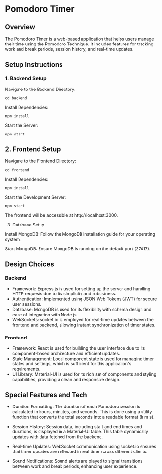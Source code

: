 # Pomodoro Timer

## Overview

The Pomodoro Timer is a web-based application that helps users manage their time using the Pomodoro Technique. It includes features for tracking work and break periods, session history, and real-time updates.

## Setup Instructions

### 1. Backend Setup

Navigate to the Backend Directory:

```
cd backend
```

Install Dependencies:

```
npm install
```

Start the Server:

```
npm start
```

## 2. Frontend Setup

Navigate to the Frontend Directory:

```
cd frontend
```

Install Dependencies:

```
npm install
```

Start the Development Server:

```
npm start
```

The frontend will be accessible at http://localhost:3000.

3. Database Setup

Install MongoDB:
Follow the MongoDB installation guide for your operating system.

Start MongoDB:
Ensure MongoDB is running on the default port (27017).

## Design Choices

### Backend

- Framework: Express.js is used for setting up the server and handling HTTP requests due to its simplicity and robustness.
- Authentication: Implemented using JSON Web Tokens (JWT) for secure user sessions.
- Database: MongoDB is used for its flexibility with schema design and ease of integration with Node.js.
- WebSockets: socket.io is employed for real-time updates between the frontend and backend, allowing instant synchronization of timer states.

### Frontend

- Framework: React is used for building the user interface due to its component-based architecture and efficient updates.
- State Management: Local component state is used for managing timer states and settings, which is sufficient for this application's requirements.
- UI Library: Material-UI is used for its rich set of components and styling capabilities, providing a clean and responsive design.

## Special Features and Tech

- Duration Formatting: The duration of each Pomodoro session is calculated in hours, minutes, and seconds. This is done using a utility function that converts the total seconds into a readable format (h m s).

- Session History: Session data, including start and end times and durations, is displayed in a Material-UI table. This table dynamically updates with data fetched from the backend.

- Real-time Updates: WebSocket communication using socket.io ensures that timer updates are reflected in real time across different clients.

- Sound Notifications: Sound alerts are played to signal transitions between work and break periods, enhancing user experience.
